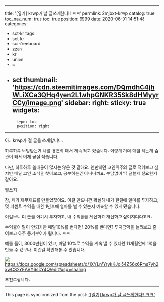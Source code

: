 
---
title: '[일기] krwp가 날 글쓰게한다!! ㅋㅋ'
permlink: 2mjbxt-krwp
catalog: true
toc_nav_num: true
toc: true
position: 9999
date: 2020-06-01 14:51:48
categories:
- sct-kr
tags:
- sct-kr
- sct-freeboard
- zzan
- kr
- union
- s
- sct
thumbnail: 'https://cdn.steemitimages.com/DQmdhC4jhWLiXCa3QHq4yen2L1whpGNKR35Sk8dHMyyrCCy/image.png'
sidebar:
    right:
        sticky: true
widgets:
    -
        type: toc
        position: right
---


아.. krwp가 절 글을 쓰게합니다.

하루하루 보팅받는게 나름 용돈이 돼서
계속 적고 있습니다. 이렇게 거의 매일 적는게
습관이 돼서 이제 곧잘 적습니다.

다만, 하루하루 쓸내용이 많지는 않은 것 같아요.
왠만하면 코인위주의 글로 적어보고 싶지만
매일 코인 소식을 찾아보고, 공부하는건 아니니까요.
부담없이 딱 글쓸게 필요한거 같아요.

뭘쓰지

참,
제가 재무재표를 만들었잖아요.
이걸 만드니깐 확실히
내가 한달에 얼마를 투자하고, 몇 퍼센트 수익을 내면
1년후에 얼마를 벌 수 있는지 예측할 수 있게 됐습니다.

이걸보니 더 돈을 아껴서 투자하고,
내 수익률을 계산하고 개선하고 싶어지더라고요.

수익률이 말이 안되지만 매달10%를 번다면? 20%를 번다면?
투자금액을 늘려보고 줄여보고 아주 동기부여가 됩니다. ㅋㅋ

예를 들어, 3000만원이 있고, 매달 10%로 수익을 계속 낼 수 있다면 11개월안에 1억을 만들 수 있구나. 이런걸 확인해볼 수 있습니다.

![](https://cdn.steemitimages.com/DQmdhC4jhWLiXCa3QHq4yen2L1whpGNKR35Sk8dHMyyrCCy/image.png)
https://docs.google.com/spreadsheets/d/1XYLnfYrykKJoI54Z56x6Rms7yh2xwCS2YEAVY6sDY4Q/edit?usp=sharing

추천드립니다.

- - -

This page is synchronized from the post: ['[일기] krwp가 날 글쓰게한다!! ㅋㅋ'](https://steemit.com/@jacobyu/2mjbxt-krwp)

